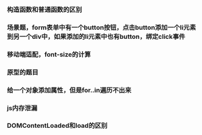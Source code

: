 ### 构造函数和普通函数的区别
### 场景题，form表单中有一个button按钮，点击button添加一个li元素到另一个div中，如果添加的li元素中也有button，绑定click事件
### 移动端适配，font-size的计算
### 原型的题目
### 给一个对象添加属性，但是for..in遍历不出来
### js内存泄漏
### DOMContentLoaded和load的区别





